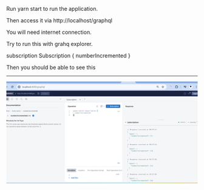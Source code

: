 

Run yarn start to run the application. 

Then access it via http://localhost/graphql

You will need internet connection. 

Try to run this with grahq explorer. 

subscription Subscription {
  numberIncremented
}

Then you should be able to see this 

----

![alt text](sample.png "Graphql subscription")
